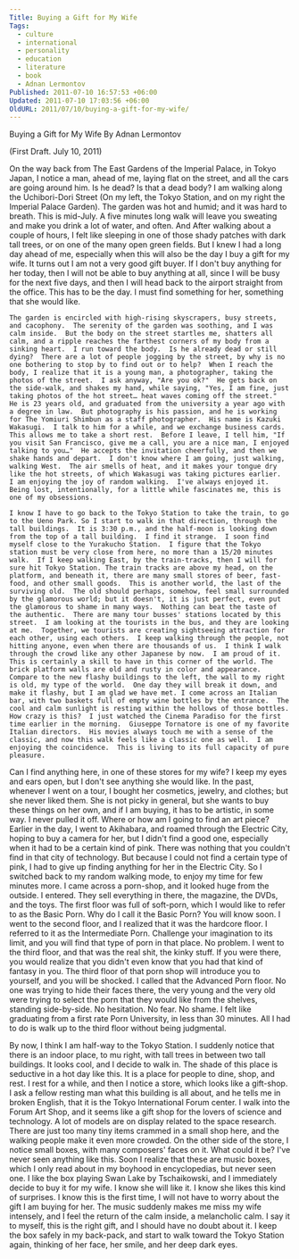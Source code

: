 ```yaml
---
Title: Buying a Gift for My Wife
Tags:
  - culture
  - international
  - personality
  - education
  - literature
  - book
  - Adnan Lermontov
Published: 2011-07-10 16:57:53 +06:00
Updated: 2011-07-10 17:03:56 +06:00
OldURL: 2011/07/10/buying-a-gift-for-my-wife/
---
```


Buying a Gift for My Wife
By Adnan Lermontov

(First Draft.  July 10, 2011)

On the way back from The East Gardens of the Imperial Palace, in Tokyo Japan, I notice a man, ahead of me, laying flat on the street, and all the cars are going around him.  Is he dead?  Is that a dead body?  I am walking along the Uchibori-Dori Street (On my left, the Tokyo Station, and on my right the Imperial Palace Garden).  The garden was hot and humid; and it was hard to breath.  This is mid-July.  A five minutes long walk will leave you sweating and make you drink a lot of water, and often.  And After walking about a couple of hours, I felt like sleeping in one of those shady patches with dark tall trees, or on one of the many open green fields.  But I knew I had a long day ahead of me, especially when this will also be the day I buy a gift for my wife.  It turns out I am not a very good gift buyer.  If I don't buy anything for her today, then I will not be able to buy anything at all, since I will be busy for the next five days, and then I will head back to the airport straight from the office.  This has to be the day.  I must find something for her, something that she would like.

	The garden is encircled with high-rising skyscrapers, busy streets, and cacophony.  The serenity of the garden was soothing, and I was calm inside.  But the body on the street startles me, shatters all calm, and a ripple reaches the farthest corners of my body from a sinking heart.  I run toward the body.  Is he already dead or still dying?  There are a lot of people jogging by the street, by why is no one bothering to stop by to find out or to help?  When I reach the body, I realize that it is a young man, a photographer, taking the photos of the street.  I ask anyway, "Are you ok?"  He gets back on the side-walk, and shakes my hand, while saying, "Yes, I am fine, just taking photos of the hot street… heat waves coming off the street."  He is 23 years old, and graduated from the university a year ago with a degree in law.  But photography is his passion, and he is working for The Yomiuri Shimbun as a staff photographer.  His name is Kazuki Wakasugi.  I talk to him for a while, and we exchange business cards. This allows me to take a short rest.  Before I leave, I tell him, "If you visit San Francisco, give me a call, you are a nice man, I enjoyed talking to you…"  He accepts the invitation cheerfully, and then we shake hands and depart.  I don't know where I am going, just walking, walking West.  The air smells of heat, and it makes your tongue dry like the hot streets, of which Wakasugi was taking pictures earlier.  I am enjoying the joy of random walking.  I've always enjoyed it.  Being lost, intentionally, for a little while fascinates me, this is one of my obsessions. 

	I know I have to go back to the Tokyo Station to take the train, to go to the Ueno Park. So I start to walk in that direction, through the tall buildings.  It is 3:30 p.m., and the half-moon is looking down from the top of a tall building.  I find it strange.  I soon find myself close to the Yurakucho Station.  I figure that the Tokyo station must be very close from here, no more than a 15/20 minutes walk.  If I keep walking East, by the train-tracks, then I will for sure hit Tokyo Station. The train tracks are above my head, on the platform, and beneath it, there are many small stores of beer, fast-food, and other small goods.  This is another world, the last of the surviving old.  The old should perhaps, somehow, feel small surrounded by the glamorous world; but it doesn't, it is just perfect, even put the glamorous to shame in many ways.  Nothing can beat the taste of the authentic.  There are many tour busses' stations located by this street.  I am looking at the tourists in the bus, and they are looking at me.  Together, we tourists are creating sightseeing attraction for each other, using each others.  I keep walking through the people, not hitting anyone, even when there are thousands of us.  I think I walk through the crowd like any other Japanese by now.  I am proud of it.  This is certainly a skill to have in this corner of the world. The brick platform walls are old and rusty in color and appearance.  Compare to the new flashy buildings to the left, the wall to my right is old, my type of the world.  One day they will break it down, and make it flashy, but I am glad we have met. I come across an Italian bar, with two baskets full of empty wine bottles by the entrance.  The cool and calm sunlight is resting within the hollows of those bottles.  How crazy is this?  I just watched the Cinema Paradiso for the first time earlier in the morning.  Giuseppe Tornatore is one of my favorite Italian directors.  His movies always touch me with a sense of the classic, and now this walk feels like a classic one as well.  I am enjoying the coincidence.  This is living to its full capacity of pure pleasure.

Can I find anything here, in one of these stores for my wife? I keep my eyes and ears open, but I don't see anything she would like.  In the past, whenever I went on a tour, I bought her cosmetics, jewelry, and clothes; but she never liked them.  She is not picky in general, but she wants to buy these things on her own, and if I am buying, it has to be artistic, in some way.  I never pulled it off.  Where or how am I going to find an art piece?  Earlier in the day, I went to Akihabara, and roamed through the Electric City, hoping to buy a camera for her, but I didn't find a good one, especially when it had to be a certain kind of pink.  There was nothing that you couldn't find in that city of technology.  But because I could not find a certain type of pink, I had to give up finding anything for her in the Electric City.  So I switched back to my random walking mode, to enjoy my time for few minutes more. I came across a porn-shop, and it looked huge from the outside.  I entered.  They sell everything in there, the magazine, the DVDs, and the toys. The first floor was full of soft-porn, which I would like to refer to as the Basic Porn.  Why do I call it the Basic Porn?  You will know soon.  I went to the second floor, and I realized that it was the hardcore floor.  I referred to it as the Intermediate Porn.  Challenge your imagination to its limit, and you will find that type of porn in that place.  No problem.  I went to the third floor, and that was the real shit, the kinky stuff.  If you were there, you would realize that you didn't even know that you had that kind of fantasy in you. The third floor of that porn shop will introduce you to yourself, and you will be shocked.  I called that the Advanced Porn floor.  No one was trying to hide their faces there, the very young and the very old were trying to select the porn that they would like from the shelves, standing side-by-side.  No hesitation.  No fear.  No shame.  I felt like graduating from a first rate Porn University, in less than 30 minutes.  All I had to do is walk up to the third floor without being judgmental.

By now, I think I am half-way to the Tokyo Station.  I suddenly notice that there is an indoor place, to mu right, with tall trees in between two tall buildings.  It looks cool, and I decide to walk in.  The shade of this place is seductive in a hot day like this.  It is a place for people to dine, shop, and rest.  I rest for a while, and then I notice a store, which looks like a gift-shop.  I ask a fellow resting man what this building is all about, and he tells me in broken English, that it is the Tokyo International Forum center.  I walk into the Forum Art Shop, and it seems like a gift shop for the lovers of science and technology.  A lot of models are on display related to the space research.  There are just too many tiny items crammed in a small shop here, and the walking people make it even more crowded.  On the other side of the store, I notice small boxes, with many composers' faces on it.  What could it be?  I've never seen anything like this.  Soon I realize that these are music boxes, which I only read about in my boyhood in encyclopedias, but never seen one.  I like the box playing Swan Lake by Tschaikowski, and I immediately decide to buy it for my wife.  I know she will like it.  I know she likes this kind of surprises.  I know this is the first time, I will not have to worry about the gift I am buying for her.  The music suddenly makes me miss my wife intensely, and I feel the return of the calm inside, a melancholic calm.  I say it to myself, this is the right gift, and I should have no doubt about it.  I keep the box safely in my back-pack, and start to walk toward the Tokyo Station again, thinking of her face, her smile, and her deep dark eyes.  

